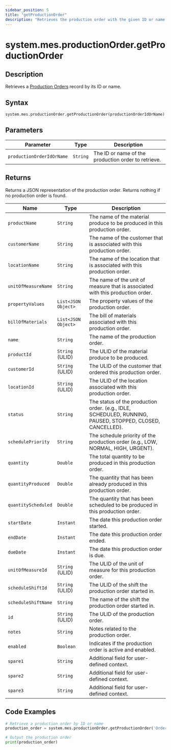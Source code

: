 ```yaml
---
sidebar_position: 5
title: "getProductionOrder"
description: "Retrieves the production order with the given ID or name."
---
```


# system.mes.productionOrder.getProductionOrder

## Description

Retrieves a [Production Orders](../../data-model/production-order-model/production-order) record by its ID or name.

## Syntax

```python
system.mes.productionOrder.getProductionOrder(productionOrderIdOrName)
```

## Parameters

| Parameter                 | Type     | Description                                         |
|---------------------------| -------- | --------------------------------------------------- |
| `productionOrderIdOrName` | `String` | The ID or name of the production order to retrieve. |

## Returns

Returns a JSON representation of the production order. Returns nothing if no production order is found.

| Name                | Type                | Description                                                                                               |
| ------------------- | ------------------- | --------------------------------------------------------------------------------------------------------- |
| `productName`       | `String`            | The name of the material produce to be produced in this production order.                                 |
| `customerName`      | `String`            | The name of the customer that is associated with this production order.                                   |
| `locationName`      | `String`            | The name of the location that is associated with this production order.                                   |
| `unitOfMeasureName` | `String`            | The name of the unit of measure that is associated with this production order.                            |
| `propertyValues`    | `List<JSON Object>` | The property values of the production order.                                                              |
| `billOfMaterials`   | `List<JSON Object>` | The bill of materials associated with this production order.                                              |
| `name`              | `String`            | The name of the production order.                                                                         |
| `productId`         | `String` (ULID)     | The ULID of the material produce to be produced.                                                          |
| `customerId`        | `String` (ULID)     | The ULID of the customer that ordered this production order.                                              |
| `locationId`        | `String` (ULID)     | The ULID of the location associated with this production order.                                           |
| `status`            | `String`            | The status of the production order. (e.g., IDLE, SCHEDULED, RUNNING, PAUSED, STOPPED, CLOSED, CANCELLED). |
| `schedulePriority`  | `String`            | The schedule priority of the production order (e.g., LOW, NORMAL, HIGH, URGENT).                          |
| `quantity`          | `Double`            | The total quantity to be produced in this production order.                                               |
| `quantityProduced`  | `Double`            | The quantity that has been already produced in this production order.                                     |
| `quantityScheduled` | `Double`            | The quantity that has been scheduled to be produced in this production order.                             |
| `startDate`         | `Instant`           | The date this production order started.                                                                   |
| `endDate`           | `Instant`           | The date this production order ended.                                                                     |
| `dueDate`           | `Instant`           | The date this production order is due.                                                                    |
| `unitOfMeasureId`   | `String` (ULID)     | The ULID of the unit of measure for this production order.                                                |
| `scheduleShiftId`   | `String` (ULID)     | The ULID of the shift the production order started in.                                                    |
| `scheduleShiftName` | `String`            | The name of the shift the production order started in.                                                    |
| `id`                | `String` (ULID)     | The ULID of the production order.                                                                         |
| `notes`             | `String`            | Notes related to the production order.                                                                    |
| `enabled`           | `Boolean`           | Indicates if the production order is active and enabled.                                                  |
| `spare1`            | `String`            | Additional field for user-defined context.                                                                |
| `spare2`            | `String`            | Additional field for user-defined context.                                                                |
| `spare3`            | `String`            | Additional field for user-defined context.                                                                |

## Code Examples

```python
# Retrieve a production order by ID or name
production_order = system.mes.productionOrder.getProductionOrder('Order001')

# Output the production order
print(production_order)
```
